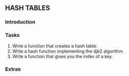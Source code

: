 ## HASH TABLES

### Introduction

### Tasks
1. Write a function that creates a hash table.
2. Write a hash function implementing the djb2 algorithm.
3. Write a function that gives you the index of a key.

### Extras
